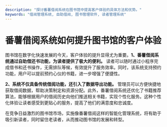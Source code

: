 ```yaml
---
description: "探讨番薯借阅系统在图书馆中提高客户体验的具体方法和优势。"
keywords: "借阅管理系统, 自助借阅, 图书管理软件, 读者管理系统"
---
```

# 番薯借阅系统如何提升图书馆的客户体验

图书馆在数字化快速发展的今天，客户体验的提升显得尤为重要。**1、番薯借阅系统通过自助借还书功能，为读者提供了极大的便利。** 读者可以随时通过小程序完成借书和还书操作，无需排队等候，有效提升了服务效率。同时，该系统支持预约功能，用户可以提前预约心仪的书籍，进一步增强了便捷性。

**2、系统不仅具备传统借阅功能，还引入了数据导出功能。** 管理员可以方便快捷地获取借阅数据，帮助决策制定和资源分配。此外，番薯借阅系统还优化了书籍推荐算法，能够根据用户的借阅历史向他们推送相关书籍，实现个性化服务。这种个性化体验让读者感受到更贴心的服务，提高了他们的满意度和忠诚度。

在竞争日益激烈的图书馆市场，实施像番薯借阅这样的智能化管理系统，将有助于吸引新读者，同时留住老读者，从而推动图书馆的发展和转型。
